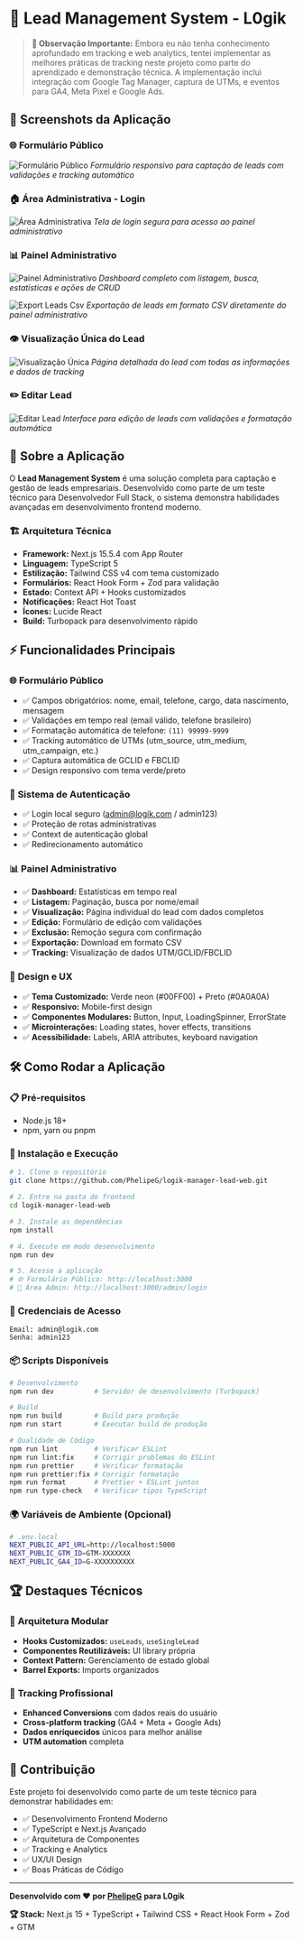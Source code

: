 # 🚀 Lead Management System - L0gik

> **📝 Observação Importante:** Embora eu não tenha conhecimento aprofundado em tracking e web analytics, tentei implementar as melhores práticas de tracking neste projeto como parte do aprendizado e demonstração técnica. A implementação inclui integração com Google Tag Manager, captura de UTMs, e eventos para GA4, Meta Pixel e Google Ads.

## 📸 Screenshots da Aplicação

### 🌐 Formulário Público

![Formulário Público](./public/screenshorts/formulario-publico.png)
_Formulário responsivo para captação de leads com validações e tracking automático_

### 🏠 Área Administrativa - Login

![Área Administrativa](./public/screenshorts/area-adm.png)
_Tela de login segura para acesso ao painel administrativo_

### 📊 Painel Administrativo

![Painel Administrativo](./public/screenshorts/painel-adminstrativo.png)
_Dashboard completo com listagem, busca, estatísticas e ações de CRUD_


![Export Leads Csv](./public/screenshorts/export-csv-leads.png)
_Exportação de leads em formato CSV diretamente do painel administrativo_

### 👁️ Visualização Única do Lead

![Visualização Única](./public/screenshorts/visualizaçao-unica.png)
_Página detalhada do lead com todas as informações e dados de tracking_

### ✏️ Editar Lead

![Editar Lead](./public/screenshorts/editar-lead.png)
_Interface para edição de leads com validações e formatação automática_

## 🎯 Sobre a Aplicação

O **Lead Management System** é uma solução completa para captação e gestão de leads empresariais. Desenvolvido como parte de um teste técnico para Desenvolvedor Full Stack, o sistema demonstra habilidades avançadas em desenvolvimento frontend moderno.

### 🏗️ Arquitetura Técnica

- **Framework:** Next.js 15.5.4 com App Router
- **Linguagem:** TypeScript 5
- **Estilização:** Tailwind CSS v4 com tema customizado
- **Formulários:** React Hook Form + Zod para validação
- **Estado:** Context API + Hooks customizados
- **Notificações:** React Hot Toast
- **Ícones:** Lucide React
- **Build:** Turbopack para desenvolvimento rápido

## ⚡ Funcionalidades Principais

### 🌐 **Formulário Público**

- ✅ Campos obrigatórios: nome, email, telefone, cargo, data nascimento, mensagem
- ✅ Validações em tempo real (email válido, telefone brasileiro)
- ✅ Formatação automática de telefone: `(11) 99999-9999`
- ✅ Tracking automático de UTMs (utm_source, utm_medium, utm_campaign, etc.)
- ✅ Captura automática de GCLID e FBCLID
- ✅ Design responsivo com tema verde/preto

### 🔐 **Sistema de Autenticação**

- ✅ Login local seguro (admin@logik.com / admin123)
- ✅ Proteção de rotas administrativas
- ✅ Context de autenticação global
- ✅ Redirecionamento automático

### 📊 **Painel Administrativo**

- ✅ **Dashboard:** Estatísticas em tempo real
- ✅ **Listagem:** Paginação, busca por nome/email
- ✅ **Visualização:** Página individual do lead com dados completos
- ✅ **Edição:** Formulário de edição com validações
- ✅ **Exclusão:** Remoção segura com confirmação
- ✅ **Exportação:** Download em formato CSV
- ✅ **Tracking:** Visualização de dados UTM/GCLID/FBCLID

### 🎨 **Design e UX**

- ✅ **Tema Customizado:** Verde neon (#00FF00) + Preto (#0A0A0A)
- ✅ **Responsivo:** Mobile-first design
- ✅ **Componentes Modulares:** Button, Input, LoadingSpinner, ErrorState
- ✅ **Microinterações:** Loading states, hover effects, transitions
- ✅ **Acessibilidade:** Labels, ARIA attributes, keyboard navigation

## 🛠️ Como Rodar a Aplicação

### 📋 **Pré-requisitos**

- Node.js 18+
- npm, yarn ou pnpm

### 🚀 **Instalação e Execução**

```bash
# 1. Clone o repositório
git clone https://github.com/PhelipeG/logik-manager-lead-web.git

# 2. Entre na pasta do frontend
cd logik-manager-lead-web

# 3. Instale as dependências
npm install

# 4. Execute em modo desenvolvimento
npm run dev

# 5. Acesse a aplicação
# 🌐 Formulário Público: http://localhost:3000
# 🔐 Área Admin: http://localhost:3000/admin/login
```

### 🔑 **Credenciais de Acesso**

```
Email: admin@logik.com
Senha: admin123
```

### 📦 **Scripts Disponíveis**

```bash
# Desenvolvimento
npm run dev          # Servidor de desenvolvimento (Turbopack)

# Build
npm run build        # Build para produção
npm run start        # Executar build de produção

# Qualidade de Código
npm run lint         # Verificar ESLint
npm run lint:fix     # Corrigir problemas do ESLint
npm run prettier     # Verificar formatação
npm run prettier:fix # Corrigir formatação
npm run format       # Prettier + ESLint juntos
npm run type-check   # Verificar tipos TypeScript
```

### 🌍 **Variáveis de Ambiente (Opcional)**

```bash
# .env.local
NEXT_PUBLIC_API_URL=http://localhost:5000
NEXT_PUBLIC_GTM_ID=GTM-XXXXXXX
NEXT_PUBLIC_GA4_ID=G-XXXXXXXXXX
```

## 🏆 **Destaques Técnicos**

### 🧩 **Arquitetura Modular**

- **Hooks Customizados:** `useLeads`, `useSingleLead`
- **Componentes Reutilizáveis:** UI library própria
- **Context Pattern:** Gerenciamento de estado global
- **Barrel Exports:** Imports organizados

### 🎯 **Tracking Profissional**

- **Enhanced Conversions** com dados reais do usuário
- **Cross-platform tracking** (GA4 + Meta + Google Ads)
- **Dados enriquecidos** únicos para melhor análise
- **UTM automation** completa

## 🤝 **Contribuição**

Este projeto foi desenvolvido como parte de um teste técnico para demonstrar habilidades em:

- ✅ Desenvolvimento Frontend Moderno
- ✅ TypeScript e Next.js Avançado
- ✅ Arquitetura de Componentes
- ✅ Tracking e Analytics
- ✅ UX/UI Design
- ✅ Boas Práticas de Código

---
**Desenvolvido com ❤️ por [PhelipeG](https://github.com/PhelipeG) para L0gik**

**🏆 Stack:** Next.js 15 + TypeScript + Tailwind CSS + React Hook Form + Zod + GTM
